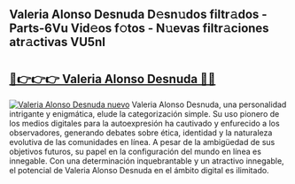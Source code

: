 ## Valeria Alonso Desnuda D𝚎sn𝚞dos filtr𝚊dos - Parts-6Vu Vid𝚎os f𝚘tos - N𝚞evas filtr𝚊ciones atr𝚊ctivas VU5nI

# <h2><a href="http://mb8g9v.tromn.icu/?c=Valeria+Alonso+Desnuda">🔗👉👉👉 Valeria Alonso Desnuda 🔗🔗</a></h2>

[![Valeria Alonso Desnuda nuevo](https://i.imgur.com/pEAQMta.gif)](http://mb8g9v.tromn.icu/?c=Valeria+Alonso+Desnuda)
Valeria Alonso Desnuda, una personalidad intrigante y enigmática, elude la categorización simple. Su uso pionero de los medios digitales para la autoexpresión ha cautivado y enfurecido a los observadores, generando debates sobre ética, identidad y la naturaleza evolutiva de las comunidades en línea. A pesar de la ambigüedad de sus objetivos futuros, su papel en la configuración del mundo en línea es innegable. Con una determinación inquebrantable y un atractivo innegable, el potencial de Valeria Alonso Desnuda en el ámbito digital es ilimitado.
